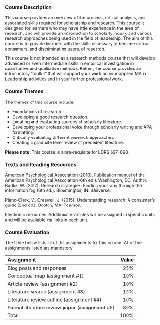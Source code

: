 ### Course Description

This course provides an overview of the process, critical analysis, and associated skills required for scholarship and research.  This course is designed for learners who may have little experience in the area of research, and will provide an introduction to scholarly inquiry and various research approaches being used in the field of leadership. The aim of this course is to provide  learners with the skills necessary to become critical consumers, and discriminating users, of research.

This course is not intended as a research methods course that will develop advanced or even intermediate skills in empirical investigation in quantitative and qualitative methods.  Rather, the course provides an introductory “toolkit” that will support your work on your applied MA in Leadership activities and in your further professional work.

### Course Themes

The themes of this course include:

* Foundations of research.
* Developing a good research question.
* Locating and evaluating sources of scholarly literature.
* Developing your professional voice through scholarly writing and APA formatting. 
* Critically evaluating different research approaches.
* Creating a graduate level review of precedent literature.  

**Please note:** This course is a pre-requisite for LDRS 697-698.

### Texts and Reading Resources

American Psychological Association \(2010\). Publication manual of the American Psychological Association \(6th ed.\). Washington, DC: Author.  
Badke, W. \(2017\).  Research strategies: Finding your way through the information fog \(6th ed.\). Bloomington, IN: iUniverse.

Plano-Clark, V., Creswell, J. \(2015\). Understanding research: A consumer’s guide \(2nd ed.\). Boston, MA: Pearson.

Electronic resources: Additional e-articles will be assigned in specific units and will be available via links in each unit.

### Course Evaluation

The table below lists all of the assignments for this course.  All of the assignments listed are mandatory.

| Assignment | Value |
| :--- | ---: |
| Blog posts and responses | 25% |
| Conceptual map \(assignment \#1\) | 10% |
| Article review \(assignment \#2\) | 10% |
| Literature search \(assignment \#3\) | 15% |
| Literature review outline \(assignment \#4\) | 10% |
| Formal literature review paper \(assignment \#5\) | 30% |
| Total | 100% |



